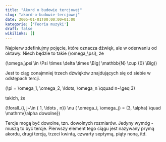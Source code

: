 ```yaml
---
title: "Akord o budowie tercjowej"
slug: "akord-o-budowie-tercjowej"
date: 2005-01-01T00:00:00+01:00
kategorie: ['Teoria muzyki']
draft: false
wikilinks: []
---
```

Najpierw zdefiniujmy pojęcie, które oznacza dźwięk, ale w oderwaniu od
oktawy. Niech będzie to takie \(\omega_\psi\), że

\(\omega_\psi \in \Psi \times \delta \times \Big( \mathbb{N} \cup \{0\} \Big)\)

Jest to ciąg conajmniej trzech dźwięków znajdujących się od siebie w
odstępach tercji.

\(\pi = \omega_1, \omega_2, \ldots, \omega_n \qquad n~\geq 3\)

takich, że

\(\forall_{i, j~\in \{ 1, \ldots , n\}} \nu ( \omega_i, \omega_j) = (3, \alpha) \quad \mathrm{\alpha dowolne}\)

Tercje mogą być dowolne, tzn. dowolnych rozmiarów. Jedyny wymóg - muszą
to być tercje. Pierwszy element tego ciągu jest nazywany prymą akordu,
drugi tercją, trzeci kwintą, czwarty septymą, piąty noną, itd.

